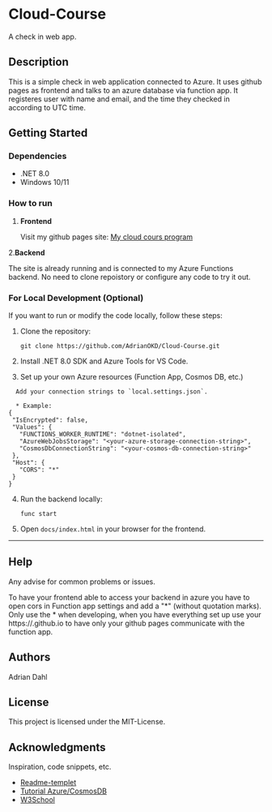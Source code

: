 # Cloud-Course

A check in web app.

## Description

This is a simple check in web application connected to Azure. 
It uses github pages as frontend and talks to an azure database via function app.
It registeres user with name and email, and the time they checked in according to UTC time. 

## Getting Started

### Dependencies

* .NET 8.0
* Windows 10/11

### How to run

 1. **Frontend**

    Visit my github pages site:
    [My cloud cours program](https://adrianokd.github.io/Cloud-Course)

 2.**Backend**
    
The site is already running and is connected to my Azure Functions backend.
No need to clone repoistory or configure any code to try it out.
    

### For Local Development (Optional)

If you want to run or modify the code locally, follow these steps:

1. Clone the repository:
   ```
   git clone https://github.com/AdrianOKD/Cloud-Course.git
   ```

2. Install .NET 8.0 SDK and Azure Tools for VS Code.

3. Set up your own Azure resources (Function App, Cosmos DB, etc.)
 ```
   Add your connection strings to `local.settings.json`.

   * Example:
{
  "IsEncrypted": false,
  "Values": {
    "FUNCTIONS_WORKER_RUNTIME": "dotnet-isolated",
    "AzureWebJobsStorage": "<your-azure-storage-connection-string>",
    "CosmosDbConnectionString": "<your-cosmos-db-connection-string>"
  },
  "Host": {
    "CORS": "*"
  }
}
 ```
4. Run the backend locally:
   ```
   func start
   ```
5. Open `docs/index.html` in your browser for the frontend.

---

## Help

Any advise for common problems or issues.

To have your frontend able to access your backend in azure you have to open cors in Function app settings and add a
"*" (without quotation marks). Only use the * when developing, when you have everything set up use your  https://<yourUserName>.github.io 
to have only your github pages communicate with the function app.


## Authors

Adrian Dahl

## License

This project is licensed under the MIT-License.

## Acknowledgments

Inspiration, code snippets, etc.
* [Readme-templet](https://gist.github.com/DomPizzie/7a5ff55ffa9081f2de27c315f5018afc)
* [Tutorial Azure/CosmosDB](https://learn.microsoft.com/en-us/azure/azure-functions/how-to-create-function-vs-code?pivots=programming-language-csharp)
* [W3School](https://www.w3schools.com)
